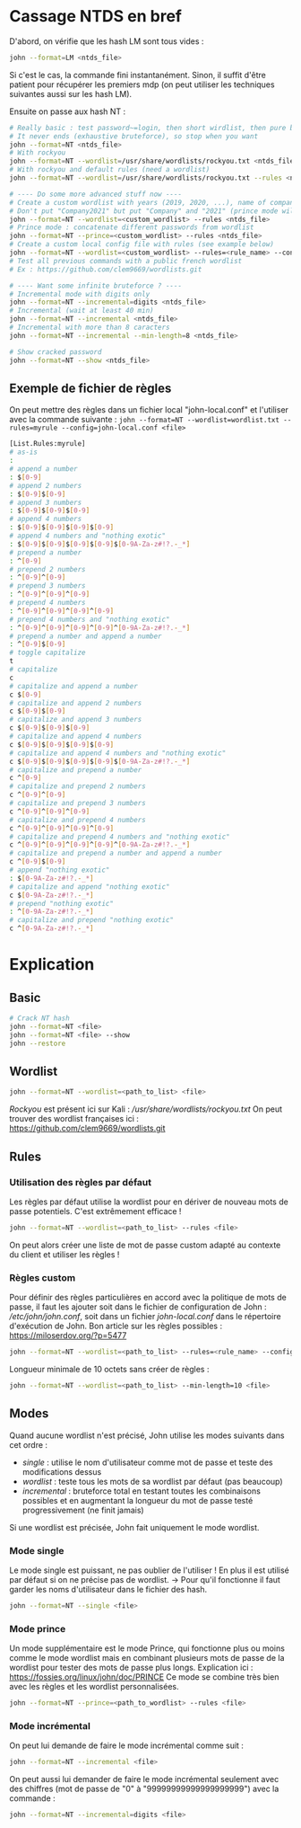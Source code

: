 ```toc

```

# Cassage NTDS en bref
D'abord, on vérifie que les hash LM sont tous vides :
```bash
john --format=LM <ntds_file>
```
Si c'est le cas, la commande fini instantanément. Sinon, il suffit d'être patient pour récupérer les premiers mdp (on peut utiliser les techniques suivantes aussi sur les hash LM).

Ensuite on passe aux hash NT :
```bash
# Really basic : test password~=login, then short wirdlist, then pure bruteforce
# It never ends (exhaustive bruteforce), so stop when you want
john --format=NT <ntds_file>
# With rockyou
john --format=NT --wordlist=/usr/share/wordlists/rockyou.txt <ntds_file>
# With rockyou and default rules (need a wordlist)
john --format=NT --wordlist=/usr/share/wordlists/rockyou.txt --rules <ntds_file>

# ---- Do some more advanced stuff now ----
# Create a custom wordlist with years (2019, 2020, ...), name of company, department number, city name, application/service names, ...
# Don't put "Company2021" but put "Company" and "2021" (prince mode will make it)
john --format=NT --wordlist=<custom_wordlist> --rules <ntds_file>
# Prince mode : concatenate different passwords from wordlist
john --format=NT --prince=<custom_wordlist> --rules <ntds_file>
# Create a custom local config file with rules (see example below)
john --format=NT --wordlist=<custom_wordlist> --rules=<rule_name> --config=<rules_file> <ntds_file>
# Test all previous commands with a public french wordlist
# Ex : https://github.com/clem9669/wordlists.git 

# ---- Want some infinite bruteforce ? ----
# Incremental mode with digits only
john --format=NT --incremental=digits <ntds_file>
# Incremental (wait at least 40 min)
john --format=NT --incremental <ntds_file>
# Incremental with more than 8 caracters
john --format=NT --incremental --min-length=8 <ntds_file> 

# Show cracked password
john --format=NT --show <ntds_file>
```


## Exemple de fichier de règles
On peut mettre des règles dans un fichier local "john-local.conf" et l'utiliser avec la commande suivante : `john --format=NT --wordlist=wordlist.txt --rules=myrule --config=john-local.conf <file>`
```bash
[List.Rules:myrule]
# as-is
:
# append a number
: $[0-9]
# append 2 numbers
: $[0-9]$[0-9]
# append 3 numbers
: $[0-9]$[0-9]$[0-9]
# append 4 numbers
: $[0-9]$[0-9]$[0-9]$[0-9]
# append 4 numbers and "nothing exotic"
: $[0-9]$[0-9]$[0-9]$[0-9]$[0-9A-Za-z#!?.-_*]
# prepend a number
: ^[0-9]
# prepend 2 numbers
: ^[0-9]^[0-9]
# prepend 3 numbers
: ^[0-9]^[0-9]^[0-9]
# prepend 4 numbers
: ^[0-9]^[0-9]^[0-9]^[0-9]
# prepend 4 numbers and "nothing exotic"
: ^[0-9]^[0-9]^[0-9]^[0-9]^[0-9A-Za-z#!?.-_*]
# prepend a number and append a number
: ^[0-9]$[0-9]
# toggle capitalize
t
# capitalize
c
# capitalize and append a number
c $[0-9]
# capitalize and append 2 numbers
c $[0-9]$[0-9]
# capitalize and append 3 numbers
c $[0-9]$[0-9]$[0-9]
# capitalize and append 4 numbers
c $[0-9]$[0-9]$[0-9]$[0-9]
# capitalize and append 4 numbers and "nothing exotic"
c $[0-9]$[0-9]$[0-9]$[0-9]$[0-9A-Za-z#!?.-_*]
# capitalize and prepend a number
c ^[0-9]
# capitalize and prepend 2 numbers
c ^[0-9]^[0-9]
# capitalize and prepend 3 numbers
c ^[0-9]^[0-9]^[0-9]
# capitalize and prepend 4 numbers
c ^[0-9]^[0-9]^[0-9]^[0-9]
# capitalize and prepend 4 numbers and "nothing exotic"
c ^[0-9]^[0-9]^[0-9]^[0-9]^[0-9A-Za-z#!?.-_*]
# capitalize and prepend a number and append a number
c ^[0-9]$[0-9]
# append "nothing exotic"
: $[0-9A-Za-z#!?.-_*]
# capitalize and append "nothing exotic"
c $[0-9A-Za-z#!?.-_*]
# prepend "nothing exotic"
: ^[0-9A-Za-z#!?.-_*]
# capitalize and prepend "nothing exotic"
c ^[0-9A-Za-z#!?.-_*]  
```


# Explication
## Basic
```bash
# Crack NT hash
john --format=NT <file>
john --format=NT <file> --show 
john --restore
```

## Wordlist
```bash 
john --format=NT --wordlist=<path_to_list> <file>
```

*Rockyou* est présent ici sur Kali : */usr/share/wordlists/rockyou.txt*
On peut trouver des wordlist françaises ici : https://github.com/clem9669/wordlists.git 

## Rules
### Utilisation des règles par défaut
Les règles par défaut utilise la wordlist pour en dériver de nouveau mots de passe potentiels. C'est extrêmement efficace !
```bash
john --format=NT --wordlist=<path_to_list> --rules <file>
```

On peut alors créer une liste de mot de passe custom adapté au contexte du client et utiliser les règles !

### Règles custom
Pour définir des règles particulières en accord avec la politique de mots de passe, il faut les ajouter soit dans le fichier de configuration de John : */etc/john/john.conf*, soit dans un fichier *john-local.conf* dans le répertoire d'exécution de John.
Bon article sur les règles possibles : https://miloserdov.org/?p=5477

```bash
john --format=NT --wordlist=<path_to_list> --rules=<rule_name> --config=john-local.conf <file>
```

Longueur minimale de 10 octets sans créer de règles :
```bash
john --format=NT --wordlist=<path_to_list> --min-length=10 <file>
```


## Modes
Quand aucune wordlist n'est précisé, John utilise les modes suivants dans cet ordre :
- *single* : utilise le nom d'utilisateur comme mot de passe et teste des modifications dessus 
- *wordlist* : teste tous les mots de sa wordlist par défaut (pas beaucoup)
- *incremental* : bruteforce total en testant toutes les combinaisons possibles et en augmentant la longueur du mot de passe testé progressivement (ne finit jamais)

Si une wordlist est précisée, John fait uniquement le mode wordlist.

### Mode single
Le mode single est puissant, ne pas oublier de l'utiliser ! En plus il est utilisé par défaut si on ne précise pas de wordlist.
-> Pour qu'il fonctionne il faut garder les noms d'utilisateur dans le fichier des hash.
```bash
john --format=NT --single <file>
```

### Mode prince
Un mode supplémentaire est le mode Prince, qui fonctionne plus ou moins comme le mode wordlist mais en combinant plusieurs mots de passe de la wordlist pour tester des mots de passe plus longs.
Explication ici : https://fossies.org/linux/john/doc/PRINCE
Ce mode se combine très bien avec les règles et les wordlist personnalisées.
```bash
john --format=NT --prince=<path_to_wordlist> --rules <file>
```

### Mode incrémental
On peut lui demande de faire le mode incrémental comme suit :
```bash
john --format=NT --incremental <file>
```

On peut aussi lui demander de faire le mode incrémental seulement avec des chiffres (mot de passe de "0" à "99999999999999999999") avec la commande :
```bash
john --format=NT --incremental=digits <file>
```